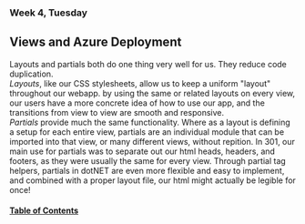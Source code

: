 ### Week 4, Tuesday
## Views and Azure Deployment
Layouts and partials both do one thing very well for us. They reduce code duplication.  
*Layouts*, like our CSS stylesheets, allow us to keep a uniform "layout" throughout our webapp. by using the same or related layouts on every view, our users have a more concrete idea of how to use our app, and the transitions from view to view are smooth and responsive.   
*Partials* provide much the same functionality. Where as a layout is defining a setup for each entire view, partials are an individual module that can be imported into that view, or many different views, without repition. In 301, our main use for partials was to separate out our html heads, headers, and footers, as they were usually the same for every view. Through partial tag helpers, partials in dotNET are even more flexible and easy to implement, and combined with a proper layout file, our html might actually be legible for once!

#### [Table of Contents](https://hcoggers.github.io/Reading-Notes-Repository/)